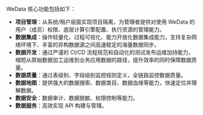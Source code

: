 WeData 核心功能包括如下：
- **项目管理**：从系统/租户层面实现项目隔离，为管理者提供对使用 WeData 的用户（成员）权限、底层计算引擎配置、执行资源的管理能力。
- **数据集成**：操作轻量化、过程可视化、能力开放化数据集成能力，支持复杂网络环境下、丰富的异构数据源之间高速稳定的海量数据同步。
- **数据开发**：通过严谨的 CI/CD 流程规范和自动化的测试发布运维加持能力，缩短从原始数据加工运维到业务应用数据的路径，提升效率的同时保障数据质量。
- **数据质量**：通过表级别、字段级别监控规则定义，全链路监控数据质量。
- **数据地图**：提供强大的数据搜索、数据类目、数据血缘等能力，快速定位并理解数据。
- **数据安全**：数据审计、数据脱敏、权限控制等能力。
- **数据服务**：高效实现 API 构建与管理。
